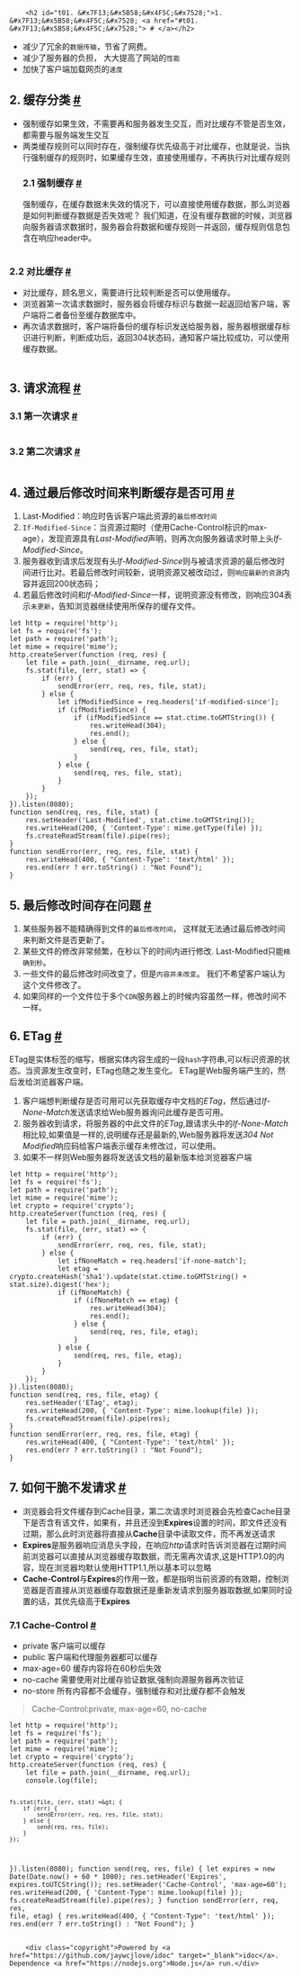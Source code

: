 
        <h2 id="t01. &#x7F13;&#x5B58;&#x4F5C;&#x7528;">1. &#x7F13;&#x5B58;&#x4F5C;&#x7528; <a href="#t01. &#x7F13;&#x5B58;&#x4F5C;&#x7528;"> # </a></h2>
<ul>
<li>&#x51CF;&#x5C11;&#x4E86;&#x5197;&#x4F59;&#x7684;<code>&#x6570;&#x636E;&#x4F20;&#x8F93;</code>&#xFF0C;&#x8282;&#x7701;&#x4E86;&#x7F51;&#x8D39;&#x3002;</li>
<li>&#x51CF;&#x5C11;&#x4E86;&#x670D;&#x52A1;&#x5668;&#x7684;&#x8D1F;&#x62C5;&#xFF0C; &#x5927;&#x5927;&#x63D0;&#x9AD8;&#x4E86;&#x7F51;&#x7AD9;&#x7684;<code>&#x6027;&#x80FD;</code></li>
<li>&#x52A0;&#x5FEB;&#x4E86;&#x5BA2;&#x6237;&#x7AEF;&#x52A0;&#x8F7D;&#x7F51;&#x9875;&#x7684;<code>&#x901F;&#x5EA6;</code></li>
</ul>
<h2 id="t12. &#x7F13;&#x5B58;&#x5206;&#x7C7B;">2. &#x7F13;&#x5B58;&#x5206;&#x7C7B; <a href="#t12. &#x7F13;&#x5B58;&#x5206;&#x7C7B;"> # </a></h2>
<ul>
<li>&#x5F3A;&#x5236;&#x7F13;&#x5B58;&#x5982;&#x679C;&#x751F;&#x6548;&#xFF0C;&#x4E0D;&#x9700;&#x8981;&#x518D;&#x548C;&#x670D;&#x52A1;&#x5668;&#x53D1;&#x751F;&#x4EA4;&#x4E92;&#xFF0C;&#x800C;&#x5BF9;&#x6BD4;&#x7F13;&#x5B58;&#x4E0D;&#x7BA1;&#x662F;&#x5426;&#x751F;&#x6548;&#xFF0C;&#x90FD;&#x9700;&#x8981;&#x4E0E;&#x670D;&#x52A1;&#x7AEF;&#x53D1;&#x751F;&#x4EA4;&#x4E92;</li>
<li>&#x4E24;&#x7C7B;&#x7F13;&#x5B58;&#x89C4;&#x5219;&#x53EF;&#x4EE5;&#x540C;&#x65F6;&#x5B58;&#x5728;&#xFF0C;&#x5F3A;&#x5236;&#x7F13;&#x5B58;&#x4F18;&#x5148;&#x7EA7;&#x9AD8;&#x4E8E;&#x5BF9;&#x6BD4;&#x7F13;&#x5B58;&#xFF0C;&#x4E5F;&#x5C31;&#x662F;&#x8BF4;&#xFF0C;&#x5F53;&#x6267;&#x884C;&#x5F3A;&#x5236;&#x7F13;&#x5B58;&#x7684;&#x89C4;&#x5219;&#x65F6;&#xFF0C;&#x5982;&#x679C;&#x7F13;&#x5B58;&#x751F;&#x6548;&#xFF0C;&#x76F4;&#x63A5;&#x4F7F;&#x7528;&#x7F13;&#x5B58;&#xFF0C;&#x4E0D;&#x518D;&#x6267;&#x884C;&#x5BF9;&#x6BD4;&#x7F13;&#x5B58;&#x89C4;&#x5219;<h3 id="t22.1 &#x5F3A;&#x5236;&#x7F13;&#x5B58;">2.1 &#x5F3A;&#x5236;&#x7F13;&#x5B58; <a href="#t22.1 &#x5F3A;&#x5236;&#x7F13;&#x5B58;"> # </a></h3>
&#x5F3A;&#x5236;&#x7F13;&#x5B58;&#xFF0C;&#x5728;&#x7F13;&#x5B58;&#x6570;&#x636E;&#x672A;&#x5931;&#x6548;&#x7684;&#x60C5;&#x51B5;&#x4E0B;&#xFF0C;&#x53EF;&#x4EE5;&#x76F4;&#x63A5;&#x4F7F;&#x7528;&#x7F13;&#x5B58;&#x6570;&#x636E;&#xFF0C;&#x90A3;&#x4E48;&#x6D4F;&#x89C8;&#x5668;&#x662F;&#x5982;&#x4F55;&#x5224;&#x65AD;&#x7F13;&#x5B58;&#x6570;&#x636E;&#x662F;&#x5426;&#x5931;&#x6548;&#x5462;&#xFF1F;
&#x6211;&#x4EEC;&#x77E5;&#x9053;&#xFF0C;&#x5728;&#x6CA1;&#x6709;&#x7F13;&#x5B58;&#x6570;&#x636E;&#x7684;&#x65F6;&#x5019;&#xFF0C;&#x6D4F;&#x89C8;&#x5668;&#x5411;&#x670D;&#x52A1;&#x5668;&#x8BF7;&#x6C42;&#x6570;&#x636E;&#x65F6;&#xFF0C;&#x670D;&#x52A1;&#x5668;&#x4F1A;&#x5C06;&#x6570;&#x636E;&#x548C;&#x7F13;&#x5B58;&#x89C4;&#x5219;&#x4E00;&#x5E76;&#x8FD4;&#x56DE;&#xFF0C;&#x7F13;&#x5B58;&#x89C4;&#x5219;&#x4FE1;&#x606F;&#x5305;&#x542B;&#x5728;&#x54CD;&#x5E94;header&#x4E2D;&#x3002;</li>
</ul>
<p><img src="http://img.zhufengpeixun.cn/cache2.png" alt=""></p>
<h3 id="t32.2 &#x5BF9;&#x6BD4;&#x7F13;&#x5B58;">2.2 &#x5BF9;&#x6BD4;&#x7F13;&#x5B58; <a href="#t32.2 &#x5BF9;&#x6BD4;&#x7F13;&#x5B58;"> # </a></h3>
<ul>
<li>&#x5BF9;&#x6BD4;&#x7F13;&#x5B58;&#xFF0C;&#x987E;&#x540D;&#x601D;&#x4E49;&#xFF0C;&#x9700;&#x8981;&#x8FDB;&#x884C;&#x6BD4;&#x8F83;&#x5224;&#x65AD;&#x662F;&#x5426;&#x53EF;&#x4EE5;&#x4F7F;&#x7528;&#x7F13;&#x5B58;&#x3002;</li>
<li>&#x6D4F;&#x89C8;&#x5668;&#x7B2C;&#x4E00;&#x6B21;&#x8BF7;&#x6C42;&#x6570;&#x636E;&#x65F6;&#xFF0C;&#x670D;&#x52A1;&#x5668;&#x4F1A;&#x5C06;&#x7F13;&#x5B58;&#x6807;&#x8BC6;&#x4E0E;&#x6570;&#x636E;&#x4E00;&#x8D77;&#x8FD4;&#x56DE;&#x7ED9;&#x5BA2;&#x6237;&#x7AEF;&#xFF0C;&#x5BA2;&#x6237;&#x7AEF;&#x5C06;&#x4E8C;&#x8005;&#x5907;&#x4EFD;&#x81F3;&#x7F13;&#x5B58;&#x6570;&#x636E;&#x5E93;&#x4E2D;&#x3002;</li>
<li>&#x518D;&#x6B21;&#x8BF7;&#x6C42;&#x6570;&#x636E;&#x65F6;&#xFF0C;&#x5BA2;&#x6237;&#x7AEF;&#x5C06;&#x5907;&#x4EFD;&#x7684;&#x7F13;&#x5B58;&#x6807;&#x8BC6;&#x53D1;&#x9001;&#x7ED9;&#x670D;&#x52A1;&#x5668;&#xFF0C;&#x670D;&#x52A1;&#x5668;&#x6839;&#x636E;&#x7F13;&#x5B58;&#x6807;&#x8BC6;&#x8FDB;&#x884C;&#x5224;&#x65AD;&#xFF0C;&#x5224;&#x65AD;&#x6210;&#x529F;&#x540E;&#xFF0C;&#x8FD4;&#x56DE;304&#x72B6;&#x6001;&#x7801;&#xFF0C;&#x901A;&#x77E5;&#x5BA2;&#x6237;&#x7AEF;&#x6BD4;&#x8F83;&#x6210;&#x529F;&#xFF0C;&#x53EF;&#x4EE5;&#x4F7F;&#x7528;&#x7F13;&#x5B58;&#x6570;&#x636E;&#x3002;</li>
</ul>
<p><img src="http://img.zhufengpeixun.cn/cache4.png" alt=""></p>
<h2 id="t43. &#x8BF7;&#x6C42;&#x6D41;&#x7A0B;">3. &#x8BF7;&#x6C42;&#x6D41;&#x7A0B; <a href="#t43. &#x8BF7;&#x6C42;&#x6D41;&#x7A0B;"> # </a></h2>
<h3 id="t53.1 &#x7B2C;&#x4E00;&#x6B21;&#x8BF7;&#x6C42;">3.1 &#x7B2C;&#x4E00;&#x6B21;&#x8BF7;&#x6C42; <a href="#t53.1 &#x7B2C;&#x4E00;&#x6B21;&#x8BF7;&#x6C42;"> # </a></h3>
<p><img src="http://img.zhufengpeixun.cn/cache6.png" alt=""></p>
<h3 id="t63.2 &#x7B2C;&#x4E8C;&#x6B21;&#x8BF7;&#x6C42;">3.2 &#x7B2C;&#x4E8C;&#x6B21;&#x8BF7;&#x6C42; <a href="#t63.2 &#x7B2C;&#x4E8C;&#x6B21;&#x8BF7;&#x6C42;"> # </a></h3>
<p><img src="http://7xjf2l.com1.z0.glb.clouddn.com/cache.png" alt=""></p>
<h2 id="t74. &#x901A;&#x8FC7;&#x6700;&#x540E;&#x4FEE;&#x6539;&#x65F6;&#x95F4;&#x6765;&#x5224;&#x65AD;&#x7F13;&#x5B58;&#x662F;&#x5426;&#x53EF;&#x7528;">4. &#x901A;&#x8FC7;&#x6700;&#x540E;&#x4FEE;&#x6539;&#x65F6;&#x95F4;&#x6765;&#x5224;&#x65AD;&#x7F13;&#x5B58;&#x662F;&#x5426;&#x53EF;&#x7528; <a href="#t74. &#x901A;&#x8FC7;&#x6700;&#x540E;&#x4FEE;&#x6539;&#x65F6;&#x95F4;&#x6765;&#x5224;&#x65AD;&#x7F13;&#x5B58;&#x662F;&#x5426;&#x53EF;&#x7528;"> # </a></h2>
<ol>
<li>Last-Modified&#xFF1A;&#x54CD;&#x5E94;&#x65F6;&#x544A;&#x8BC9;&#x5BA2;&#x6237;&#x7AEF;&#x6B64;&#x8D44;&#x6E90;&#x7684;<code>&#x6700;&#x540E;&#x4FEE;&#x6539;&#x65F6;&#x95F4;</code></li>
<li><code>If-Modified-Since</code>&#xFF1A;&#x5F53;&#x8D44;&#x6E90;&#x8FC7;&#x671F;&#x65F6;&#xFF08;&#x4F7F;&#x7528;Cache-Control&#x6807;&#x8BC6;&#x7684;max-age&#xFF09;&#xFF0C;&#x53D1;&#x73B0;&#x8D44;&#x6E90;&#x5177;&#x6709;<em>Last-Modified</em>&#x58F0;&#x660E;&#xFF0C;&#x5219;&#x518D;&#x6B21;&#x5411;&#x670D;&#x52A1;&#x5668;&#x8BF7;&#x6C42;&#x65F6;&#x5E26;&#x4E0A;&#x5934;<em>If-Modified-Since</em>&#x3002;</li>
<li>&#x670D;&#x52A1;&#x5668;&#x6536;&#x5230;&#x8BF7;&#x6C42;&#x540E;&#x53D1;&#x73B0;&#x6709;&#x5934;<em>If-Modified-Since</em>&#x5219;&#x4E0E;&#x88AB;&#x8BF7;&#x6C42;&#x8D44;&#x6E90;&#x7684;&#x6700;&#x540E;&#x4FEE;&#x6539;&#x65F6;&#x95F4;&#x8FDB;&#x884C;&#x6BD4;&#x5BF9;&#x3002;&#x82E5;&#x6700;&#x540E;&#x4FEE;&#x6539;&#x65F6;&#x95F4;&#x8F83;&#x65B0;&#xFF0C;&#x8BF4;&#x660E;&#x8D44;&#x6E90;&#x53C8;&#x88AB;&#x6539;&#x52A8;&#x8FC7;&#xFF0C;&#x5219;<code>&#x54CD;&#x5E94;&#x6700;&#x65B0;&#x7684;&#x8D44;&#x6E90;</code>&#x5185;&#x5BB9;&#x5E76;&#x8FD4;&#x56DE;200&#x72B6;&#x6001;&#x7801;&#xFF1B;</li>
<li>&#x82E5;&#x6700;&#x540E;&#x4FEE;&#x6539;&#x65F6;&#x95F4;&#x548C;<em>If-Modified-Since</em>&#x4E00;&#x6837;&#xFF0C;&#x8BF4;&#x660E;&#x8D44;&#x6E90;&#x6CA1;&#x6709;&#x4FEE;&#x6539;&#xFF0C;&#x5219;&#x54CD;&#x5E94;304&#x8868;&#x793A;<code>&#x672A;&#x66F4;&#x65B0;</code>&#xFF0C;&#x544A;&#x77E5;&#x6D4F;&#x89C8;&#x5668;&#x7EE7;&#x7EED;&#x4F7F;&#x7528;&#x6240;&#x4FDD;&#x5B58;&#x7684;&#x7F13;&#x5B58;&#x6587;&#x4EF6;&#x3002;</li>
</ol>
<pre><code class="lang-javascript">let http = require(&apos;http&apos;);
let fs = require(&apos;fs&apos;);
let path = require(&apos;path&apos;);
let mime = require(&apos;mime&apos;);
http.createServer(function (req, res) {
    let file = path.join(__dirname, req.url);
    fs.stat(file, (err, stat) =&gt; {
        if (err) {
            sendError(err, req, res, file, stat);
        } else {
            let ifModifiedSince = req.headers[&apos;if-modified-since&apos;];
            if (ifModifiedSince) {
                if (ifModifiedSince == stat.ctime.toGMTString()) {
                    res.writeHead(304);
                    res.end();
                } else {
                    send(req, res, file, stat);
                }
            } else {
                send(req, res, file, stat);
            }
        }
    });
}).listen(8080);
function send(req, res, file, stat) {
    res.setHeader(&apos;Last-Modified&apos;, stat.ctime.toGMTString());
    res.writeHead(200, { &apos;Content-Type&apos;: mime.getType(file) });
    fs.createReadStream(file).pipe(res);
}
function sendError(err, req, res, file, stat) {
    res.writeHead(400, { &quot;Content-Type&quot;: &apos;text/html&apos; });
    res.end(err ? err.toString() : &quot;Not Found&quot;);
}
</code></pre>
<h2 id="t85. &#x6700;&#x540E;&#x4FEE;&#x6539;&#x65F6;&#x95F4;&#x5B58;&#x5728;&#x95EE;&#x9898;">5. &#x6700;&#x540E;&#x4FEE;&#x6539;&#x65F6;&#x95F4;&#x5B58;&#x5728;&#x95EE;&#x9898; <a href="#t85. &#x6700;&#x540E;&#x4FEE;&#x6539;&#x65F6;&#x95F4;&#x5B58;&#x5728;&#x95EE;&#x9898;"> # </a></h2>
<ol>
<li>&#x67D0;&#x4E9B;&#x670D;&#x52A1;&#x5668;&#x4E0D;&#x80FD;&#x7CBE;&#x786E;&#x5F97;&#x5230;&#x6587;&#x4EF6;&#x7684;<code>&#x6700;&#x540E;&#x4FEE;&#x6539;&#x65F6;&#x95F4;</code>&#xFF0C; &#x8FD9;&#x6837;&#x5C31;&#x65E0;&#x6CD5;&#x901A;&#x8FC7;&#x6700;&#x540E;&#x4FEE;&#x6539;&#x65F6;&#x95F4;&#x6765;&#x5224;&#x65AD;&#x6587;&#x4EF6;&#x662F;&#x5426;&#x66F4;&#x65B0;&#x4E86;&#x3002;</li>
<li>&#x67D0;&#x4E9B;&#x6587;&#x4EF6;&#x7684;&#x4FEE;&#x6539;&#x975E;&#x5E38;&#x9891;&#x7E41;&#xFF0C;&#x5728;&#x79D2;&#x4EE5;&#x4E0B;&#x7684;&#x65F6;&#x95F4;&#x5185;&#x8FDB;&#x884C;&#x4FEE;&#x6539;. Last-Modified&#x53EA;&#x80FD;<code>&#x7CBE;&#x786E;&#x5230;&#x79D2;</code>&#x3002;</li>
<li>&#x4E00;&#x4E9B;&#x6587;&#x4EF6;&#x7684;&#x6700;&#x540E;&#x4FEE;&#x6539;&#x65F6;&#x95F4;&#x6539;&#x53D8;&#x4E86;&#xFF0C;&#x4F46;&#x662F;<code>&#x5185;&#x5BB9;&#x5E76;&#x672A;&#x6539;&#x53D8;</code>&#x3002; &#x6211;&#x4EEC;&#x4E0D;&#x5E0C;&#x671B;&#x5BA2;&#x6237;&#x7AEF;&#x8BA4;&#x4E3A;&#x8FD9;&#x4E2A;&#x6587;&#x4EF6;&#x4FEE;&#x6539;&#x4E86;&#x3002;</li>
<li>&#x5982;&#x679C;&#x540C;&#x6837;&#x7684;&#x4E00;&#x4E2A;&#x6587;&#x4EF6;&#x4F4D;&#x4E8E;&#x591A;&#x4E2A;<code>CDN</code>&#x670D;&#x52A1;&#x5668;&#x4E0A;&#x7684;&#x65F6;&#x5019;&#x5185;&#x5BB9;&#x867D;&#x7136;&#x4E00;&#x6837;&#xFF0C;&#x4FEE;&#x6539;&#x65F6;&#x95F4;&#x4E0D;&#x4E00;&#x6837;&#x3002;</li>
</ol>
<h2 id="t96. ETag">6. ETag <a href="#t96. ETag"> # </a></h2>
<p>ETag&#x662F;&#x5B9E;&#x4F53;&#x6807;&#x7B7E;&#x7684;&#x7F29;&#x5199;&#xFF0C;&#x6839;&#x636E;&#x5B9E;&#x4F53;&#x5185;&#x5BB9;&#x751F;&#x6210;&#x7684;&#x4E00;&#x6BB5;<code>hash</code>&#x5B57;&#x7B26;&#x4E32;,&#x53EF;&#x4EE5;&#x6807;&#x8BC6;&#x8D44;&#x6E90;&#x7684;&#x72B6;&#x6001;&#x3002;&#x5F53;&#x8D44;&#x6E90;&#x53D1;&#x751F;&#x6539;&#x53D8;&#x65F6;&#xFF0C;ETag&#x4E5F;&#x968F;&#x4E4B;&#x53D1;&#x751F;&#x53D8;&#x5316;&#x3002;
ETag&#x662F;Web&#x670D;&#x52A1;&#x7AEF;&#x4EA7;&#x751F;&#x7684;&#xFF0C;&#x7136;&#x540E;&#x53D1;&#x7ED9;&#x6D4F;&#x89C8;&#x5668;&#x5BA2;&#x6237;&#x7AEF;&#x3002;</p>
<ol>
<li>&#x5BA2;&#x6237;&#x7AEF;&#x60F3;&#x5224;&#x65AD;&#x7F13;&#x5B58;&#x662F;&#x5426;&#x53EF;&#x7528;&#x53EF;&#x4EE5;&#x5148;&#x83B7;&#x53D6;&#x7F13;&#x5B58;&#x4E2D;&#x6587;&#x6863;&#x7684;<em>ETag</em>&#xFF0C;&#x7136;&#x540E;&#x901A;&#x8FC7;<em>If-None-Match</em>&#x53D1;&#x9001;&#x8BF7;&#x6C42;&#x7ED9;Web&#x670D;&#x52A1;&#x5668;&#x8BE2;&#x95EE;&#x6B64;&#x7F13;&#x5B58;&#x662F;&#x5426;&#x53EF;&#x7528;&#x3002;</li>
<li>&#x670D;&#x52A1;&#x5668;&#x6536;&#x5230;&#x8BF7;&#x6C42;&#xFF0C;&#x5C06;&#x670D;&#x52A1;&#x5668;&#x7684;&#x4E2D;&#x6B64;&#x6587;&#x4EF6;&#x7684;<em>ETag</em>,&#x8DDF;&#x8BF7;&#x6C42;&#x5934;&#x4E2D;&#x7684;<em>If-None-Match</em>&#x76F8;&#x6BD4;&#x8F83;,&#x5982;&#x679C;&#x503C;&#x662F;&#x4E00;&#x6837;&#x7684;,&#x8BF4;&#x660E;&#x7F13;&#x5B58;&#x8FD8;&#x662F;&#x6700;&#x65B0;&#x7684;,Web&#x670D;&#x52A1;&#x5668;&#x5C06;&#x53D1;&#x9001;<em>304 Not Modified</em>&#x54CD;&#x5E94;&#x7801;&#x7ED9;&#x5BA2;&#x6237;&#x7AEF;&#x8868;&#x793A;&#x7F13;&#x5B58;&#x672A;&#x4FEE;&#x6539;&#x8FC7;&#xFF0C;&#x53EF;&#x4EE5;&#x4F7F;&#x7528;&#x3002;</li>
<li>&#x5982;&#x679C;&#x4E0D;&#x4E00;&#x6837;&#x5219;Web&#x670D;&#x52A1;&#x5668;&#x5C06;&#x53D1;&#x9001;&#x8BE5;&#x6587;&#x6863;&#x7684;&#x6700;&#x65B0;&#x7248;&#x672C;&#x7ED9;&#x6D4F;&#x89C8;&#x5668;&#x5BA2;&#x6237;&#x7AEF;</li>
</ol>
<pre><code class="lang-javascript">let http = require(&apos;http&apos;);
let fs = require(&apos;fs&apos;);
let path = require(&apos;path&apos;);
let mime = require(&apos;mime&apos;);
let crypto = require(&apos;crypto&apos;);
http.createServer(function (req, res) {
    let file = path.join(__dirname, req.url);
    fs.stat(file, (err, stat) =&gt; {
        if (err) {
            sendError(err, req, res, file, stat);
        } else {
            let ifNoneMatch = req.headers[&apos;if-none-match&apos;];
            let etag = crypto.createHash(&apos;sha1&apos;).update(stat.ctime.toGMTString() + stat.size).digest(&apos;hex&apos;);
            if (ifNoneMatch) {
                if (ifNoneMatch == etag) {
                    res.writeHead(304);
                    res.end();
                } else {
                    send(req, res, file, etag);
                }
            } else {
                send(req, res, file, etag);
            }
        }
    });
}).listen(8080);
function send(req, res, file, etag) {
    res.setHeader(&apos;ETag&apos;, etag);
    res.writeHead(200, { &apos;Content-Type&apos;: mime.lookup(file) });
    fs.createReadStream(file).pipe(res);
}
function sendError(err, req, res, file, etag) {
    res.writeHead(400, { &quot;Content-Type&quot;: &apos;text/html&apos; });
    res.end(err ? err.toString() : &quot;Not Found&quot;);
}
</code></pre>
<h2 id="t107. &#x5982;&#x4F55;&#x5E72;&#x8106;&#x4E0D;&#x53D1;&#x8BF7;&#x6C42;">7. &#x5982;&#x4F55;&#x5E72;&#x8106;&#x4E0D;&#x53D1;&#x8BF7;&#x6C42; <a href="#t107. &#x5982;&#x4F55;&#x5E72;&#x8106;&#x4E0D;&#x53D1;&#x8BF7;&#x6C42;"> # </a></h2>
<ul>
<li>&#x6D4F;&#x89C8;&#x5668;&#x4F1A;&#x5C06;&#x6587;&#x4EF6;&#x7F13;&#x5B58;&#x5230;Cache&#x76EE;&#x5F55;&#xFF0C;&#x7B2C;&#x4E8C;&#x6B21;&#x8BF7;&#x6C42;&#x65F6;&#x6D4F;&#x89C8;&#x5668;&#x4F1A;&#x5148;&#x68C0;&#x67E5;Cache&#x76EE;&#x5F55;&#x4E0B;&#x662F;&#x5426;&#x542B;&#x6709;&#x8BE5;&#x6587;&#x4EF6;&#xFF0C;&#x5982;&#x679C;&#x6709;&#xFF0C;&#x5E76;&#x4E14;&#x8FD8;&#x6CA1;&#x5230;<strong>Expires</strong>&#x8BBE;&#x7F6E;&#x7684;&#x65F6;&#x95F4;&#xFF0C;&#x5373;&#x6587;&#x4EF6;&#x8FD8;&#x6CA1;&#x6709;&#x8FC7;&#x671F;&#xFF0C;&#x90A3;&#x4E48;&#x6B64;&#x65F6;&#x6D4F;&#x89C8;&#x5668;&#x5C06;&#x76F4;&#x63A5;&#x4ECE;<strong>Cache</strong>&#x76EE;&#x5F55;&#x4E2D;&#x8BFB;&#x53D6;&#x6587;&#x4EF6;&#xFF0C;&#x800C;&#x4E0D;&#x518D;&#x53D1;&#x9001;&#x8BF7;&#x6C42;</li>
<li><strong>Expires</strong>&#x662F;&#x670D;&#x52A1;&#x5668;&#x54CD;&#x5E94;&#x6D88;&#x606F;&#x5934;&#x5B57;&#x6BB5;&#xFF0C;&#x5728;&#x54CD;&#x5E94;<em>http</em>&#x8BF7;&#x6C42;&#x65F6;&#x544A;&#x8BC9;&#x6D4F;&#x89C8;&#x5668;&#x5728;&#x8FC7;&#x671F;&#x65F6;&#x95F4;&#x524D;&#x6D4F;&#x89C8;&#x5668;&#x53EF;&#x4EE5;&#x76F4;&#x63A5;&#x4ECE;&#x6D4F;&#x89C8;&#x5668;&#x7F13;&#x5B58;&#x53D6;&#x6570;&#x636E;&#xFF0C;&#x800C;&#x65E0;&#x9700;&#x518D;&#x6B21;&#x8BF7;&#x6C42;,&#x8FD9;&#x662F;HTTP1.0&#x7684;&#x5185;&#x5BB9;&#xFF0C;&#x73B0;&#x5728;&#x6D4F;&#x89C8;&#x5668;&#x5747;&#x9ED8;&#x8BA4;&#x4F7F;&#x7528;HTTP1.1,&#x6240;&#x4EE5;&#x57FA;&#x672C;&#x53EF;&#x4EE5;&#x5FFD;&#x7565;</li>
<li><strong>Cache-Control</strong>&#x4E0E;<strong>Expires</strong>&#x7684;&#x4F5C;&#x7528;&#x4E00;&#x81F4;&#xFF0C;&#x90FD;&#x662F;&#x6307;&#x660E;&#x5F53;&#x524D;&#x8D44;&#x6E90;&#x7684;&#x6709;&#x6548;&#x671F;&#xFF0C;&#x63A7;&#x5236;&#x6D4F;&#x89C8;&#x5668;&#x662F;&#x5426;&#x76F4;&#x63A5;&#x4ECE;&#x6D4F;&#x89C8;&#x5668;&#x7F13;&#x5B58;&#x53D6;&#x6570;&#x636E;&#x8FD8;&#x662F;&#x91CD;&#x65B0;&#x53D1;&#x8BF7;&#x6C42;&#x5230;&#x670D;&#x52A1;&#x5668;&#x53D6;&#x6570;&#x636E;,&#x5982;&#x679C;&#x540C;&#x65F6;&#x8BBE;&#x7F6E;&#x7684;&#x8BDD;&#xFF0C;&#x5176;&#x4F18;&#x5148;&#x7EA7;&#x9AD8;&#x4E8E;<strong>Expires</strong></li>
</ul>
<h3 id="t117.1 Cache-Control">7.1 Cache-Control <a href="#t117.1 Cache-Control"> # </a></h3>
<ul>
<li>private &#x5BA2;&#x6237;&#x7AEF;&#x53EF;&#x4EE5;&#x7F13;&#x5B58;</li>
<li>public &#x5BA2;&#x6237;&#x7AEF;&#x548C;&#x4EE3;&#x7406;&#x670D;&#x52A1;&#x5668;&#x90FD;&#x53EF;&#x4EE5;&#x7F13;&#x5B58;</li>
<li>max-age=60 &#x7F13;&#x5B58;&#x5185;&#x5BB9;&#x5C06;&#x5728;60&#x79D2;&#x540E;&#x5931;&#x6548;</li>
<li>no-cache &#x9700;&#x8981;&#x4F7F;&#x7528;&#x5BF9;&#x6BD4;&#x7F13;&#x5B58;&#x9A8C;&#x8BC1;&#x6570;&#x636E;,&#x5F3A;&#x5236;&#x5411;&#x6E90;&#x670D;&#x52A1;&#x5668;&#x518D;&#x6B21;&#x9A8C;&#x8BC1;</li>
<li>no-store &#x6240;&#x6709;&#x5185;&#x5BB9;&#x90FD;&#x4E0D;&#x4F1A;&#x7F13;&#x5B58;&#xFF0C;&#x5F3A;&#x5236;&#x7F13;&#x5B58;&#x548C;&#x5BF9;&#x6BD4;&#x7F13;&#x5B58;&#x90FD;&#x4E0D;&#x4F1A;&#x89E6;&#x53D1;</li>
</ul>
<blockquote>
<p>Cache-Control:private, max-age=60, no-cache</p>
</blockquote>
<pre><code class="lang-javascript">let http = require(&apos;http&apos;);
let fs = require(&apos;fs&apos;);
let path = require(&apos;path&apos;);
let mime = require(&apos;mime&apos;);
let crypto = require(&apos;crypto&apos;);
http.createServer(function (req, res) {
    let file = path.join(__dirname, req.url);
    console.log(file);

    fs.stat(file, (err, stat) =&gt; {
        if (err) {
            sendError(err, req, res, file, stat);
        } else {
            send(req, res, file);
        }
    });
}).listen(8080);
function send(req, res, file) {
    let expires = new Date(Date.now() + 60 * 1000);
    res.setHeader(&apos;Expires&apos;, expires.toUTCString());
    res.setHeader(&apos;Cache-Control&apos;, &apos;max-age=60&apos;);
    res.writeHead(200, { &apos;Content-Type&apos;: mime.lookup(file) });
    fs.createReadStream(file).pipe(res);
}
function sendError(err, req, res, file, etag) {
    res.writeHead(400, { &quot;Content-Type&quot;: &apos;text/html&apos; });
    res.end(err ? err.toString() : &quot;Not Found&quot;);
}
</code></pre>

        <div class="copyright">Powered by <a href="https://github.com/jaywcjlove/idoc" target="_blank">idoc</a>. Dependence <a href="https://nodejs.org">Node.js</a> run.</div>
    